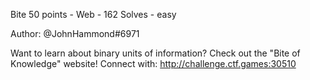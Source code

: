 Bite
50 points - Web - 162 Solves - easy

Author: @JohnHammond#6971

Want to learn about binary units of information? Check out the "Bite of Knowledge" website!
Connect with:
http://challenge.ctf.games:30510